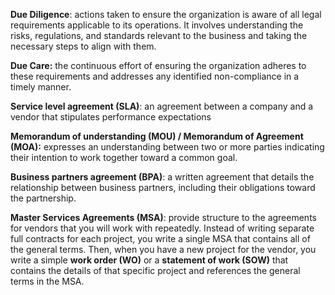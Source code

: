 
**Due Diligence**: actions taken to ensure the organization is aware of all legal requirements applicable to its operations. It involves understanding the risks, regulations, and standards relevant to the business and taking the necessary steps to align with them.

**Due Care:** the continuous effort of ensuring the organization adheres to these requirements and addresses any identified non-compliance in a timely manner.

**Service level agreement (SLA)**: an agreement between a company and a vendor that stipulates performance expectations

**Memorandum of understanding (MOU) / Memorandum of Agreement (MOA):**  expresses an understanding between two or more parties indicating their intention to work together toward a common goal.

**Business partners agreement (BPA)**: a written agreement that details the relationship between business partners, including their obligations toward the partnership.

**Master Services Agreements (MSA)**: provide structure to the agreements for vendors that you will work with repeatedly. Instead of writing separate full contracts for each project, you write a single MSA that contains all of the general terms. Then, when you have a new project for the vendor, you write a simple **work order (WO)** or a **statement of work (SOW)** that contains the details of that specific project and references the general terms in the MSA.